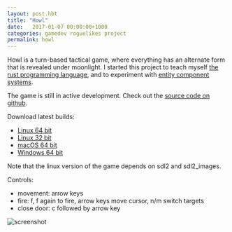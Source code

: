 ```yaml
---
layout: post.hbt
title: "Howl"
date:   2017-01-07 00:00:00+1000
categories: gamedev roguelikes project
permalink: howl
---
```


Howl is a turn-based tactical game, where everything has an alternate form that
is revealed under moonlight. I started this project to teach myself [the rust
programming language](https://www.rust-lang.org), and to experiment with
[entity component systems](https://wikipedia.org/wiki/Entity-component-system).

The game is still in active development.
Check out the [source code on github](https://github.com/stevebob/howl).

Download latest builds:
- [Linux 64 bit](/downloads/howl-linux-x86_64-latest.zip)
- [Linux 32 bit](/downloads/howl-linux-i686-latest.zip)
- [macOS 64 bit](/downloads/howl-macos-x86_64-latest.dmg)
- [Windows 64 bit](/downloads/howl-windows-x86_64-latest.zip)

Note that the linux version of the game depends on sdl2 and sdl2\_images.

Controls:
- movement: arrow keys
- fire: f, f again to fire, arrow keys move cursor, n/m switch targets
- close door: c followed by arrow key

![screenshot](images/screenshot.png)
